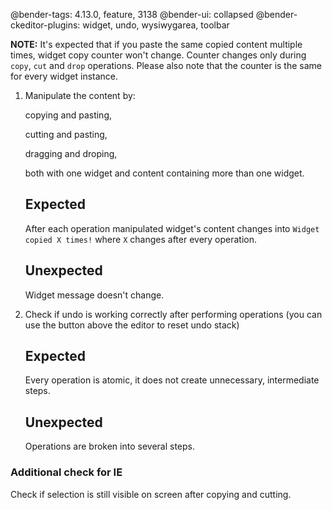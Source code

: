 @bender-tags: 4.13.0, feature, 3138
@bender-ui: collapsed
@bender-ckeditor-plugins: widget, undo, wysiwygarea, toolbar

**NOTE:** It's expected that if you paste the same copied content multiple times, widget copy counter won't change.
Counter changes only during `copy`, `cut` and `drop` operations. Please also note that the counter is the same for every
widget instance.

1. Manipulate the content by:

   copying and pasting,

   cutting and pasting,

   dragging and droping,

   both with one widget and content containing more than one widget.

   ## Expected

   After each operation manipulated widget's content changes into `Widget copied X times!` where `X` changes after every
   operation.

   ## Unexpected

   Widget message doesn't change.
2. Check if undo is working correctly after performing operations (you can use the button above the editor to reset undo
   stack)

   ## Expected

   Every operation is atomic, it does not create unnecessary, intermediate steps.

   ## Unexpected

   Operations are broken into several steps.

### Additional check for IE

Check if selection is still visible on screen after copying and cutting.
